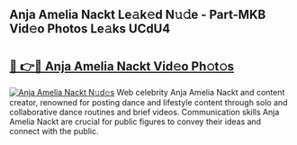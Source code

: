 ## Anja Amelia Nackt Le𝚊k𝚎d N𝚞𝚍e - Part-MKB Vid𝚎o Photos Le𝚊ks UCdU4

# <h2><a href="http://fb48ab.evod.top/?m=Anja+Amelia+Nackt">🔗 👉🔴 Anja Amelia Nackt Vid𝚎o Ph𝚘t𝚘s</a></h2>

[![Anja Amelia Nackt N𝚞d𝚎s](https://i.imgur.com/8V9OHl7.gif)](http://fb48ab.evod.top/?m=Anja+Amelia+Nackt)
Web celebrity Anja Amelia Nackt and content creator, renowned for posting dance and lifestyle content through solo and collaborative dance routines and brief videos. Communication skills Anja Amelia Nackt are crucial for public figures to convey their ideas and connect with the public. 
